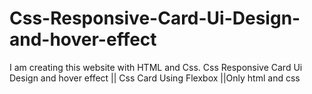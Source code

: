 # Css-Responsive-Card-Ui-Design-and-hover-effect
I am creating this website with HTML and Css. Css Responsive Card Ui Design and hover effect || Css Card Using Flexbox ||Only html and css
